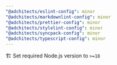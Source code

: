 ```yaml
---
"@adchitects/eslint-config": minor
"@adchitects/markdownlint-config": minor
"@adchitects/prettier-config": minor
"@adchitects/stylelint-config": minor
"@adchitects/syncpack-config": minor
"@adchitects/typescript-config": minor
---
```


🏗️ Set required Node.js version to `>=18`
